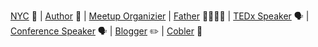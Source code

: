 [NYC]() 🗽 | [Author](https://www.apress.com/us/book/9781484209813) 📕 | [Meetup Organizier](https://www.meetup.com/New-York-Kotlin-Meetup/) | [Father]() 👨‍👩‍👧‍👦 | [TEDx Speaker](https://www.youtube.com/watch?v=iR3_yIx2X0s) 🗣 | [Conference Speaker]() 🗣 | [Blogger]() ✏️ | [Cobler](https://imgur.com/a/ukCkc) 👞

<!--
**brentwatson/brentwatson** is a ✨ _special_ ✨ repository because its `README.md` (this file) appears on your GitHub profile.

Here are some ideas to get you started:

- 🔭 I’m currently working on ...
- 🌱 I’m currently learning ...
- 👯 I’m looking to collaborate on ...
- 🤔 I’m looking for help with ...
- 💬 Ask me about ...
- 📫 How to reach me: ...
- 😄 Pronouns: ...
- ⚡ Fun fact: ...
-->
